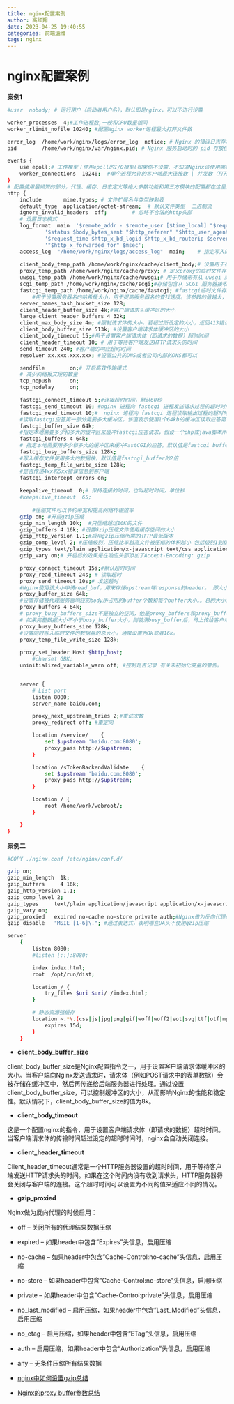 ```yaml
---
title: nginx配置案例
author: 高红翔
date: 2023-04-25 19:40:55
categories: 前端运维
tags: nginx
---
```


# nginx配置案例

**案例1**

```bash
#user  nobody; # 运行用户（启动者用户名），默认即是nginx，可以不进行设置

worker_processes  4;#工作进程数,一般和CPU数量相同
worker_rlimit_nofile 10240; #配置Nginx worker进程最大打开文件数

error_log  /home/work/nginx/logs/error_log  notice; # Nginx 的错误日志存放目录
pid        /home/work/nginx/var/nginx.pid; # Nginx 服务启动时的 pid 存放位置

events {
    use epoll;# 工作模型：使用epoll的I/O模型(如果你不设置、不知道Nginx该使用哪种轮询方法，会自动选择一个最适合你操作系统的)
    worker_connections  10240;  #单个进程允许的客户端最大连接数 | 并发数（打开的文件数限制）
}
# 配置使用最频繁的部分，代理、缓存、日志定义等绝大多数功能和第三方模块的配置都在这里设置
http {
    include       mime.types; # 文件扩展名与类型映射表
    default_type  application/octet-stream;  # 默认文件类型  二进制流
    ignore_invalid_headers  off;		# 忽略不合法的http头部
    # 设置日志模式
    log_format  main  '$remote_addr - $remote_user [$time_local] "$request" '
            '$status $body_bytes_sent "$http_referer" "$http_user_agent" '
            '$request_time $http_x_bd_logid $http_x_bd_routerip $server_addr $upstream_addr $host '
            '"$http_x_forwarded_for" $msec';
    access_log  "/home/work/nginx/logs/access_log"  main;	 # 指定写入的文件名和日志格式
 		
    client_body_temp_path /home/work/nginx/cache/client_body;# 设置用于存储包含客户端请求正文的临时文件的目录
    proxy_temp_path /home/work/nginx/cache/proxy; # 定义proxy的临时文件存在目录以及目录的层级。
    uwsgi_temp_path /home/work/nginx/cache/uwsgi;# 用于存储带有从 uwsgi 服务器接收到的数据的临时文件
    scgi_temp_path /home/work/nginx/cache/scgi;#存储包含从 SCGI 服务器接收到的数据的临时文件
    fastcgi_temp_path /home/work/nginx/cache/fastcgi; #fastcgi临时文件存放路径
		#用于设置服务器名的哈希桶大小，用于提高服务器名的查找速度。该参数的值越大，哈希桶的数量越多，查找速度也越快，但是需要消耗更多的内存。默认值为 32，可以根据实际情况适当调整。
    server_names_hash_bucket_size 128;
    client_header_buffer_size 4k;#客户端请求头缓冲区的大小
    large_client_header_buffers 4 32k;
    client_max_body_size 4m; #限制请求体的大小，若超过所设定的大小，返回413错误。
    client_body_buffer_size 513k; #设置客户端请求体缓冲区的大小
    client_body_timeout 15;#用于设置客户端请求体（即请求的数据）超时时间
    client_header_timeout 10; # 用于等待客户端发送HTTP请求头的时间
    send_timeout 240; #客户端的响应超时时间
    resolver xx.xxx.xxx.xxx; #设置公共的DNS或者公司内部的DNS都可以

    sendfile        on;# 开启高效传输模式
    # 减少网络报文段的数量
    tcp_nopush      on;
    tcp_nodelay     on;

    fastcgi_connect_timeout 5;#连接超时时间，默认60秒
    fastcgi_send_timeout 10; #nginx 进程向 fastcgi 进程发送请求过程的超时时间，默认值60秒
    fastcgi_read_timeout 10;#  nginx 进程向 fastcgi 进程读取输出过程的超时时间，默认值60秒
    #读取fastcgi应答第一部分需要多大缓冲区，该值表示使用1个64kb的缓冲区读取应答第一部分(应答头),可以设置为fastcgi_buffers选项缓冲区大小
    fastcgi_buffer_size 64k;
    #指定本地需要多少和多大的缓冲区来缓冲fastcgi应答请求，假设一个php或java脚本所产生页面大小为256kb,那么会为其分配4个64kb的缓冲来缓存；若页面大于256kb,那么大于的256kb的部分会缓存到fastcgi_temp指定路径中，这并非是个好办法，内存数据处理快于硬盘，一般该值应该为站点中php/java脚本所产生页面大小中间值，如果站点大部分脚本所产生的页面大小为256kb，那么可把值设置为16 16k,4 64k等
    fastcgi_buffers 4 64k;
    # 指定本地需要用多少和多大的缓冲区来缓冲FastCGI的应答。默认值是fastcgi_buffer的2倍
    fastcgi_busy_buffers_size 128k;
    #写入缓存文件使用多大的数据块，默认值是fastcgi_buffer的2倍
    fastcgi_temp_file_write_size 128k;
    #是否传递4xx和5xx错误信息到客户端
    fastcgi_intercept_errors on;
	 	
    keepalive_timeout  0;# 保持连接的时间，也叫超时时间，单位秒
    #keepalive_timeout  65;
    
		#压缩文件可以节约带宽和提高网络传输效率
    gzip on; #开启gzip压缩
    gzip_min_length 10k;  #只压缩超过10K的文件
    gzip_buffers 4 16k; #设置Gzip压缩文件使用缓存空间的大小
    gzip_http_version 1.1;#启用gzip压缩所需的HTTP最低版本
    gzip_comp_level 2; #压缩级别，压缩比率越高文件被压缩的体积越小 包括级别1到级别9
    gzip_types text/plain application/x-javascript text/css application/xml;#进行压缩的文件类型
    gzip_vary on;# 开启后的效果是在响应头部添加了Accept-Encoding: gzip

    proxy_connect_timeout 15s;#默认超时时间
    proxy_read_timeout 24s; # 读取超时
    proxy_send_timeout 10s;# 发送超时
    #Nginx使用该大小申请read_buf，用来存储upstream端response的header。 即大小指定了 upstream header 最大长度，如果响应头超过了这个长度，Nginx会报upstream sent too big header错误，然后client收到的是502。
    proxy_buffer_size 64k; 
    #设置存储被代理服务器响应的body所占用的buffer个数和每个buffer大小。。总的大小为number*size
    proxy_buffers 4 64k;
    # proxy_busy_buffers_size不是独立的空间，他是proxy_buffers和proxy_buffer_size的一部分。
    # 如果完整数据大小不小于busy_buffer大小，则装满busy_buffer后，马上传给客户端；
    proxy_busy_buffers_size 128k;
    #设置同时写入临时文件的数据量的总大小。通常设置为8k或者16k。
    proxy_temp_file_write_size 128k;
    
    proxy_set_header Host $http_host;
		#charset GBK;
    uninitialized_variable_warn off; #控制是否记录 有关未初始化变量的警告。


    server {
        # List port
        listen 8080;
        server_name baidu.com;

        proxy_next_upstream_tries 2;#重试次数
        proxy_redirect off; #重定向

        location /service/    {
            set $upstream 'baidu.com:8080';
            proxy_pass http://$upstream;
        }

        location /sTokenBackendValidate    {
            set $upstream 'baidu.com:8080';
            proxy_pass http://$upstream;
        }

        location / {
            root /home/work/webroot/;
        }

    }
}

```



**案例二**

```bash
#COPY ./nginx.conf /etc/nginx/conf.d/

gzip on;
gzip_min_length  1k;
gzip_buffers     4 16k;
gzip_http_version 1.1;
gzip_comp_level 2;
gzip_types     text/plain application/javascript application/x-javascript text/javascript text/css application/xml application/xml+rss;
gzip_vary on;
gzip_proxied   expired no-cache no-store private auth;#Nginx做为反向代理的时候启用：
gzip_disable   "MSIE [1-6]\."; #通过表达式，表明哪些UA头不使用gzip压缩

server
    {
        listen 8080;
        #listen [::]:8080;

        index index.html;
        root  /opt/run/dist;

        location / {
            try_files $uri $uri/ /index.html;
        }

        # 静态资源强缓存
        location ~.*\.(css|js|jpg|png|gif|woff|woff2|eot|svg|ttf|otf|mp3|m4a|aac)$ {
	        expires 15d;
        }
    }
```







- **client_body_buffer_size**

client_body_buffer_size是Nginx配置指令之一，用于设置客户端请求体缓冲区的大小。当客户端向Nginx发送请求时，请求体（例如POST请求中的表单数据）会被存储在缓冲区中，然后再传递给后端服务器进行处理。通过设置client_body_buffer_size，可以控制缓冲区的大小，从而影响Nginx的性能和稳定性。默认情况下，client_body_buffer_size的值为8k。

- **client_body_timeout**

这是一个配置nginx的指令，用于设置客户端请求体（即请求的数据）超时时间。当客户端请求体的传输时间超过设定的超时时间时，nginx会自动关闭连接。

- **client_header_timeout**

Client_header_timeout通常是一个HTTP服务器设置的超时时间，用于等待客户端发送HTTP请求头的时间。如果在这个时间内没有收到请求头，HTTP服务器将会关闭与客户端的连接。这个超时时间可以设置为不同的值来适应不同的情况。

- **gzip_proxied**

Nginx做为反向代理的时候启用：

  - off – 关闭所有的代理结果数据压缩
  - expired – 如果header中包含”Expires”头信息，启用压缩
  - no-cache – 如果header中包含”Cache-Control:no-cache”头信息，启用压缩
  - no-store – 如果header中包含”Cache-Control:no-store”头信息，启用压缩
  - private – 如果header中包含”Cache-Control:private”头信息，启用压缩
  - no_last_modified – 启用压缩，如果header中包含”Last_Modified”头信息，启用压缩
  - no_etag – 启用压缩，如果header中包含“ETag”头信息，启用压缩
  - auth – 启用压缩，如果header中包含“Authorization”头信息，启用压缩
  - any – 无条件压缩所有结果数据



- [nginx中如何设置gzip总结](https://www.cnblogs.com/Renyi-Fan/p/11047490.html#_label4_3)

- [Nginx的proxy buffer参数总结](https://www.cnblogs.com/wshenjin/p/11608744.html)
